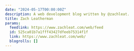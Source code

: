 ```yaml
---
date: "2024-05-17T00:00:00Z"
description: A web development blog written by @zachleat.
title: Zach Leatherman
params:
  feedlink: https://www.zachleat.com/web/feed
  id: 525ca01b7a1fff43427dfeeb75314f1f
  link: https://www.zachleat.com/web/
  blogrolls: []
---
```

